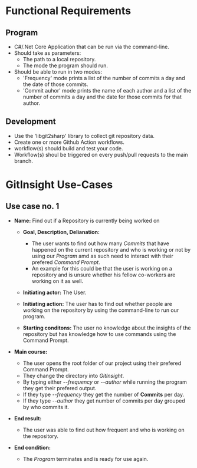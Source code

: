 # Functional Requirements
## Program
- C#/.Net Core Application that can be run via the command-line.
- Should take as parameters:
    - The path to a local repository.
    - The mode the program should run.
- Should be able to run in two modes:
    - 'Frequency' mode prints a list of the number of commits a day and the date of those commits.
    - 'Commit auhor' mode prints the name of each author and a list of the number of commits a day and the date for those commits for that author.
## Development
- Use the 'libgit2sharp' library to collect git repository data.
- Create one or more Github Action workflows.
- workflow(s) should build and test your code.
- Workflow(s) shoul be triggered on every push/pull requests to the main branch.
# GitInsight Use-Cases
## Use case no. 1

- **Name:** Find out if a Repository is currently being worked on

    - **Goal, Description, Delianation:** 
        - The user wants to find out how many *Commits* that have happened on the current repository and who is working or not by using our *Program* amd as such need to interact with their prefered *Command Prompt*.
        - An example for this could be that the user is working on a repository and is unsure whether his fellow co-workers are working on it as well.

    - **Initiating actor:** The User.
    - **Initiating action:** The user has to find out whether people are working on the repository by using the command-line to run our program.  
    - **Starting conditons:** The user no knowledge about the insights of the repository but has knowledge how to use commands using the Command Prompt.
- **Main course:** 
    - The user opens the root folder of our project using their prefered Command Prompt. 
    - They change the directory into *GitInsight*.
    - By typing either *--frequency* or *--author* while running the program they get their prefered output.
    - If they type *--frequency* they get the number of **Commits** per day.
    - If they type *--author* they get number of commits per day grouped by who commits it. 
- **End result:**
    - The user was able to find out how frequent and who is working on the repository. 
- **End condition:** 
    - The *Program* terminates and is ready for use again.